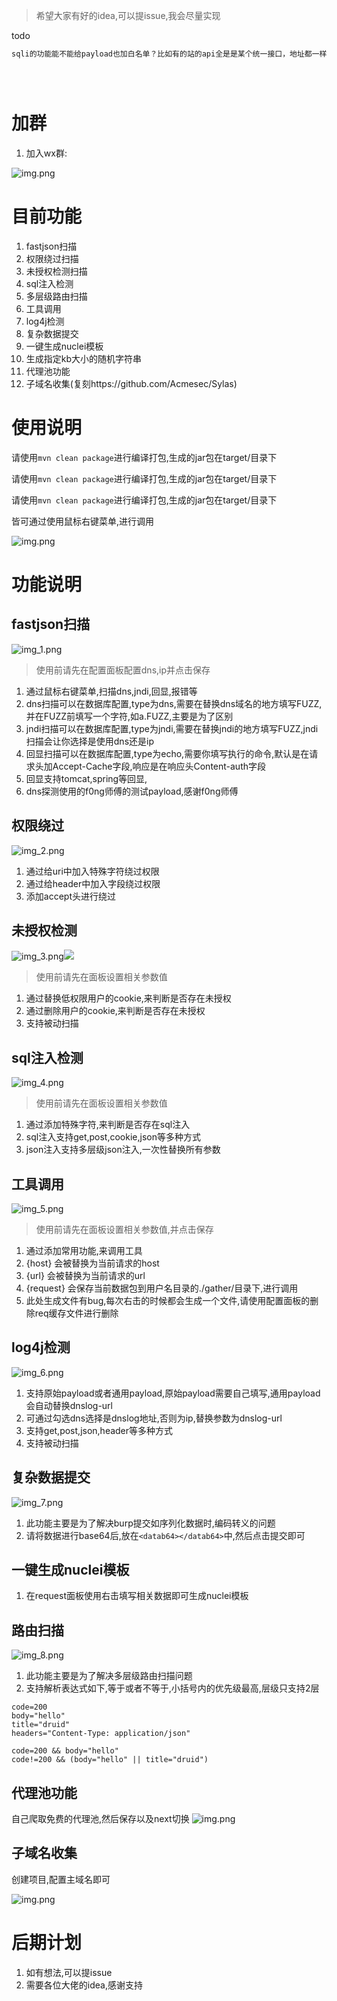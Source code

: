 > 希望大家有好的idea,可以提issue,我会尽量实现


todo

```java
sqli的功能能不能给payload也加白名单？比如有的站的api全是是某个统一接口，地址都一样的，区分业务接口考的是请求中的比如url: "/user/query"或者function: "getUser" 这样的参数。如果它们也被加引号了，那就测不了了





```

# 加群

1. 加入wx群:

![img.png](images/img_wxgroup.png)

# 目前功能

1. fastjson扫描
2. 权限绕过扫描
3. 未授权检测扫描
4. sql注入检测
5. 多层级路由扫描
6. 工具调用
7. log4j检测
8. 复杂数据提交
9. 一键生成nuclei模板
10. 生成指定kb大小的随机字符串
11. 代理池功能
12. 子域名收集(复刻https://github.com/Acmesec/Sylas)

# 使用说明

请使用`mvn clean package`进行编译打包,生成的jar包在target/目录下

请使用`mvn clean package`进行编译打包,生成的jar包在target/目录下

请使用`mvn clean package`进行编译打包,生成的jar包在target/目录下

皆可通过使用鼠标右键菜单,进行调用

![img.png](images/img.png)

# 功能说明

## fastjson扫描

![img_1.png](images/img_1.png)

> 使用前请先在配置面板配置dns,ip并点击保存

1. 通过鼠标右键菜单,扫描dns,jndi,回显,报错等
2. dns扫描可以在数据库配置,type为dns,需要在替换dns域名的地方填写FUZZ,并在FUZZ前填写一个字符,如a.FUZZ,主要是为了区别
3. jndi扫描可以在数据库配置,type为jndi,需要在替换jndi的地方填写FUZZ,jndi扫描会让你选择是使用dns还是ip
4. 回显扫描可以在数据库配置,type为echo,需要你填写执行的命令,默认是在请求头加Accept-Cache字段,响应是在响应头Content-auth字段
5. 回显支持tomcat,spring等回显,
6. dns探测使用的f0ng师傅的测试payload,感谢f0ng师傅

## 权限绕过

![img_2.png](images/img_2.png)

1. 通过给uri中加入特殊字符绕过权限
2. 通过给header中加入字段绕过权限
3. 添加accept头进行绕过

## 未授权检测

![img_3.png](images/img_3.png)![](./images/prem.png)

> 使用前请先在面板设置相关参数值

1. 通过替换低权限用户的cookie,来判断是否存在未授权
2. 通过删除用户的cookie,来判断是否存在未授权
3. 支持被动扫描

## sql注入检测

![img_4.png](images/img_4.png)

> 使用前请先在面板设置相关参数值

1. 通过添加特殊字符,来判断是否存在sql注入
2. sql注入支持get,post,cookie,json等多种方式
3. json注入支持多层级json注入,一次性替换所有参数

## 工具调用

![img_5.png](images/img_5.png)

> 使用前请先在面板设置相关参数值,并点击保存

1. 通过添加常用功能,来调用工具
2. {host} 会被替换为当前请求的host
3. {url} 会被替换为当前请求的url
4. {request} 会保存当前数据包到用户名目录的./gather/目录下,进行调用
5. 此处生成文件有bug,每次右击的时候都会生成一个文件,请使用配置面板的删除req缓存文件进行删除

## log4j检测

![img_6.png](images/img_6.png)

1. 支持原始payload或者通用payload,原始payload需要自己填写,通用payload会自动替换dnslog-url
2. 可通过勾选dns选择是dnslog地址,否则为ip,替换参数为dnslog-url
2. 支持get,post,json,header等多种方式
3. 支持被动扫描

## 复杂数据提交

![img_7.png](images/img_7.png)

1. 此功能主要是为了解决burp提交如序列化数据时,编码转义的问题
2. 请将数据进行base64后,放在`<datab64></datab64>`中,然后点击提交即可

## 一键生成nuclei模板

1. 在request面板使用右击填写相关数据即可生成nuclei模板


## 路由扫描

![img_8.png](images/img_8.png)

1. 此功能主要是为了解决多层级路由扫描问题
2. 支持解析表达式如下,等于或者不等于,小括号内的优先级最高,层级只支持2层
```
code=200
body="hello"
title="druid"
headers="Content-Type: application/json"

code=200 && body="hello"
code!=200 && (body="hello" || title="druid")
```


## 代理池功能

自己爬取免费的代理池,然后保存以及next切换
![img.png](images/img_9.png)


## 子域名收集

创建项目,配置主域名即可

![img.png](images/img_10.png)



# 后期计划

1. 如有想法,可以提issue
2. 需要各位大佬的idea,感谢支持